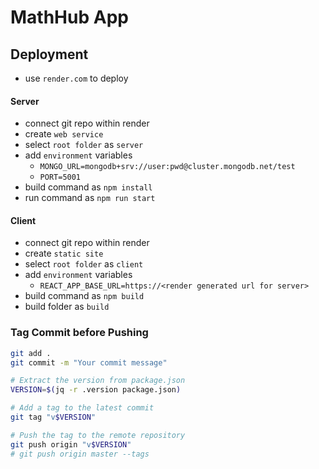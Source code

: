 # MathHub App

## Deployment

- use `render.com` to deploy

#### Server

- connect git repo within render
- create `web service`
- select `root folder` as `server`
- add `environment` variables
  - `MONGO_URL=mongodb+srv://user:pwd@cluster.mongodb.net/test`
  - `PORT=5001`
- build command as `npm install`
- run command as `npm run start`

#### Client

- connect git repo within render
- create `static site`
- select `root folder` as `client`
- add `environment` variables
  - `REACT_APP_BASE_URL=https://<render generated url for server>`
- build command as `npm build`
- build folder as `build`

### Tag Commit before Pushing

```sh
git add .
git commit -m "Your commit message"

# Extract the version from package.json
VERSION=$(jq -r .version package.json)

# Add a tag to the latest commit
git tag "v$VERSION"

# Push the tag to the remote repository
git push origin "v$VERSION"
# git push origin master --tags
```
